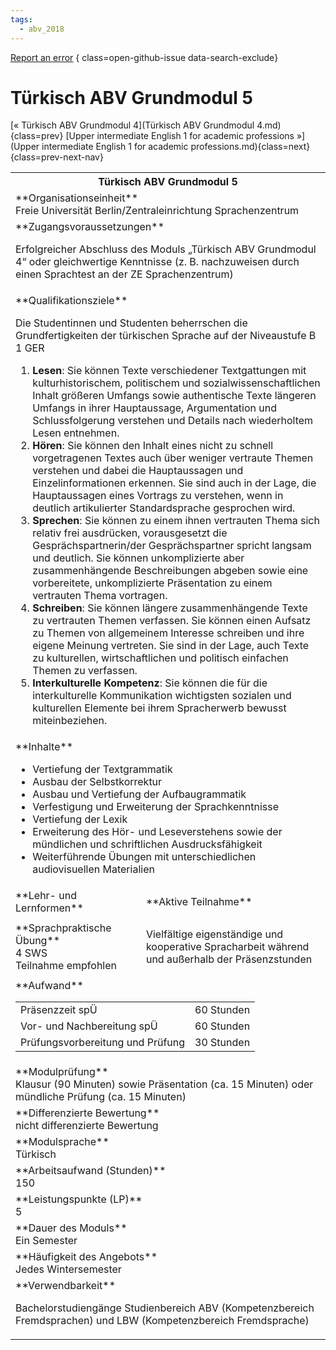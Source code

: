 ```yaml
---
tags:
  - abv_2018
---
```

[Report an error](https://github.com/SGSSGene/FUB-SUP/issues/new?title=Error%20in%20%22T%C3%BCrkisch%20ABV%20Grundmodul%205%22&body=There%20seems%20to%20be%20an%20error%20in%20module%20%22T%C3%BCrkisch%20ABV%20Grundmodul%205%22%2E%0A%0A%3CDescribe%20here%20a%20slightly%20more%20detailed%20description%20of%20what%20is%20wrong%3E&labels=bug)
{ class=open-github-issue data-search-exclude}

# Türkisch ABV Grundmodul 5

[« Türkisch ABV Grundmodul 4](Türkisch ABV Grundmodul 4.md){class=prev}
[Upper intermediate English 1 for academic professions »](Upper intermediate English 1 for academic professions.md){class=next}
{class=prev-next-nav}

<table markdown id="moduledesc">
<tr markdown class="moduledesc_head"><th colspan="2">Türkisch ABV Grundmodul 5 </th></tr>
<tr markdown><td colspan="2">**Organisationseinheit**   <br>Freie Universität Berlin/Zentraleinrichtung Sprachenzentrum</td></tr>


<tr markdown><td colspan="2">**Zugangsvoraussetzungen** <br>

Erfolgreicher Abschluss des Moduls „Türkisch ABV Grundmodul 4“ oder gleichwertige Kenntnisse (z. B. nachzuweisen durch einen Sprachtest an der ZE Sprachenzentrum)


</td></tr>
<tr markdown><td colspan="2">**Qualifikationsziele**    <br>

Die Studentinnen und Studenten beherrschen die Grundfertigkeiten der
türkischen Sprache auf der Niveaustufe B 1 GER

1. __Lesen__: Sie können Texte verschiedener Textgattungen mit
   kulturhistorischem, politischem und sozialwissenschaftlichen Inhalt
   größeren Umfangs sowie authentische Texte längeren Umfangs in ihrer
   Hauptaussage, Argumentation und Schlussfolgerung verstehen und Details
   nach wiederholtem Lesen entnehmen.
2. __Hören__: Sie können den Inhalt eines nicht zu schnell vorgetragenen
   Textes auch über weniger vertraute Themen verstehen und dabei die
   Hauptaussagen und Einzelinformationen erkennen. Sie sind auch in der
   Lage, die Hauptaussagen eines Vortrags zu verstehen, wenn in deutlich
   artikulierter Standardsprache gesprochen wird.
3. __Sprechen__: Sie können zu einem ihnen vertrauten Thema sich relativ
   frei ausdrücken, vorausgesetzt die Gesprächspartnerin/der
   Gesprächspartner spricht langsam und deutlich. Sie können unkomplizierte
   aber zusammenhängende Beschreibungen abgeben sowie eine vorbereitete,
   unkomplizierte Präsentation zu einem vertrauten Thema vortragen.
4. __Schreiben__: Sie können längere zusammenhängende Texte zu vertrauten
   Themen verfassen. Sie können einen Aufsatz zu Themen von allgemeinem
   Interesse schreiben und ihre eigene Meinung vertreten. Sie sind in der
   Lage, auch Texte zu kulturellen, wirtschaftlichen und politisch einfachen
   Themen zu verfassen.
5. __Interkulturelle Kompetenz__: Sie können die für die interkulturelle
   Kommunikation wichtigsten sozialen und kulturellen Elemente bei ihrem
   Spracherwerb bewusst miteinbeziehen.


</td></tr>
<tr markdown><td colspan="2">**Inhalte**                <br>


- Vertiefung der Textgrammatik
- Ausbau der Selbstkorrektur
- Ausbau und Vertiefung der Aufbaugrammatik
- Verfestigung und Erweiterung der Sprachkenntnisse
- Vertiefung der Lexik
- Erweiterung des Hör- und Leseverstehens sowie der mündlichen und
  schriftlichen Ausdrucksfähigkeit
- Weiterführende Übungen mit unterschiedlichen audiovisuellen Materialien


</td></tr>

<tr markdown><td>**Lehr- und Lernformen**</td><td>**Aktive Teilnahme**</td></tr>
<tr markdown><td> **Sprachpraktische Übung** <br>4 SWS <br> Teilnahme empfohlen</td><td>

Vielfältige eigenständige und kooperative Spracharbeit während und außerhalb der Präsenzstunden
</td></tr>
<tr markdown><td colspan="2">**Aufwand**                <br>
<table class="aufwand_table">
<tr><td>Präsenzzeit spÜ</td><td>60 Stunden</td></tr>
<tr><td>Vor- und Nachbereitung spÜ</td><td>60 Stunden</td></tr>
<tr><td>Prüfungsvorbereitung und Prüfung</td><td>30 Stunden</td></tr>
</table>

</td></tr>
<tr markdown><td colspan="2">**Modulprüfung**             <br>Klausur (90 Minuten) sowie Präsentation (ca. 15 Minuten) oder mündliche
Prüfung (ca. 15 Minuten)


</td></tr>
<tr markdown><td colspan="2">**Differenzierte Bewertung** <br>nicht differenzierte Bewertung

</td></tr>
<tr markdown><td colspan="2">**Modulsprache**             <br>Türkisch</td></tr>
<tr markdown><td colspan="2">**Arbeitsaufwand (Stunden)** <br>150</td></tr>
<tr markdown><td colspan="2">**Leistungspunkte (LP)**     <br>5</td></tr>
<tr markdown><td colspan="2">**Dauer des Moduls**         <br>Ein Semester</td></tr>
<tr markdown><td colspan="2">**Häufigkeit des Angebots**  <br>Jedes Wintersemester</td></tr>
<tr markdown><td colspan="2">**Verwendbarkeit**           <br>

Bachelorstudiengänge Studienbereich ABV (Kompetenzbereich Fremdsprachen) und
LBW (Kompetenzbereich Fremdsprache)


</td></tr>

</table>
